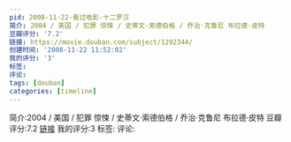 ```yaml
---
pid: 2008-11-22-看过电影-十二罗汉
简介: 2004 / 美国 / 犯罪 惊悚 / 史蒂文·索德伯格 / 乔治·克鲁尼 布拉德·皮特
豆瓣评分: '7.2'
链接: https://movie.douban.com/subject/1292344/
创建时间: '2008-11-22 11:52:02'
我的评分: '3'
标签:
评论:
tags: [douban]
categories: [timeline]
---
```

简介:2004 / 美国 / 犯罪 惊悚 / 史蒂文·索德伯格 / 乔治·克鲁尼 布拉德·皮特
豆瓣评分:7.2
[链接](https://movie.douban.com/subject/1292344/)
我的评分:3
标签:
评论:
